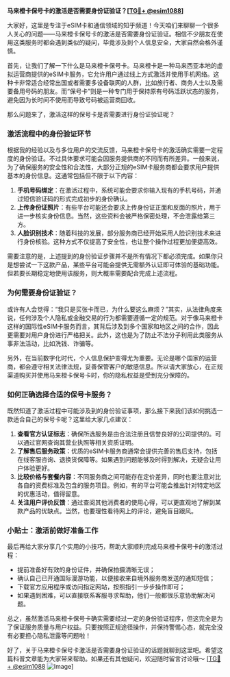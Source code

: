**马来橙卡保号卡的激活是否需要身份证验证？[[TG💪+ @esim1088](https://t.me/s/esim1088)]**

大家好，这里是专注于eSIM卡和通信领域的知乎频道！今天咱们来聊聊一个很多人关心的问题——马来橙卡保号卡的激活是否需要身份证验证。相信不少朋友在使用这类服务时都会遇到类似的疑问，毕竟涉及到个人信息安全，大家自然会格外谨慎。

首先，让我们了解一下什么是马来橙卡保号卡。马来橙卡是一种马来西亚本地的虚拟运营商提供的eSIM卡服务，它允许用户通过线上方式激活并使用手机网络。这种卡非常适合经常出国或者需要多设备联网的人群，比如旅行者、商务人士以及需要备用号码的朋友。而“保号卡”则是一种专门用于保持原有号码活跃状态的服务，避免因为长时间不使用而导致号码被运营商回收。

那么问题来了，激活这样的保号卡是否需要进行身份证验证呢？

### **激活流程中的身份验证环节**
根据我的经验以及与多位用户的交流反馈，马来橙卡保号卡的激活确实需要一定程度的身份验证。不过具体要求可能会因服务提供商的不同而有所差异。一般来说，为了确保服务的安全性和合法性，大部分正规的eSIM卡服务商都会要求用户提供基本的身份信息。这通常包括但不限于以下内容：

1. **手机号码绑定**：在激活过程中，系统可能会要求你输入现有的手机号码，并通过短信验证码的形式完成初步的身份确认。
2. **上传身份证照片**：有些平台可能还会要求上传身份证正面和反面的照片，用于进一步核实身份信息。当然，这些资料会被严格保密处理，不会泄露给第三方。
3. **人脸识别技术**：随着科技的发展，部分服务商已经开始采用人脸识别技术来进行身份核验。这种方式不仅提高了安全性，也让整个操作过程更加便捷高效。

需要注意的是，上述提到的身份验证步骤并不是所有情况下都必须完成。如果你只是想尝试一下这款产品，某些平台可能会提供无需额外认证即可体验的基础功能。但若要长期稳定地使用该服务，则大概率需要配合完成上述流程。

### **为何需要身份证验证？**
或许有人会觉得：“我只是买张卡而已，为什么要这么麻烦？”其实，从法律角度来说，任何涉及个人隐私或金融交易的行为都需要遵循一定的规范。对于像马来橙卡这样的国际性eSIM卡服务而言，其背后涉及到多个国家和地区之间的合作，因此更需要对用户身份进行严格把关。此外，这也是为了防止不法分子利用此类服务从事非法活动，比如洗钱、诈骗等。

另外，在当前数字化时代，个人信息保护变得尤为重要。无论是哪个国家的运营商，都会遵守相关法律法规，妥善保管客户的敏感信息。所以请大家放心，在正规渠道购买并使用马来橙卡保号卡时，你的隐私权益是受到充分保障的。

### **如何正确选择合适的保号卡服务？**
既然知道了激活过程中可能涉及到的身份验证事项，那么接下来我们该如何挑选一款适合自己的保号卡呢？这里给大家几点建议：

1. **查看官方认证标志**：确保所选服务是由合法注册且信誉良好的公司提供的。可以通过官网查询其营业执照等相关资质证明。
2. **了解售后服务政策**：优质的eSIM卡服务商通常会提供完善的售后支持，包括在线客服咨询、退换货保障等。如果遇到问题能够及时得到解决，无疑会让用户体验更好。
3. **比较价格与套餐内容**：不同服务商之间可能存在定价差异，同时也要注意对比各自的资费标准及包含的服务项目。例如，有的平台可能会推出针对特定地区的优惠活动，值得留意。
4. **关注用户评价反馈**：通过查阅其他消费者的使用心得，可以更直观地了解到某款产品的优缺点。当然，也要理性看待网上的评论，避免盲目跟风。

### **小贴士：激活前做好准备工作**
最后再给大家分享几个实用的小技巧，帮助大家顺利完成马来橙卡保号卡的激活过程：

- 提前准备好有效的身份证件，并确保拍摄清晰无误；
- 确认自己已开通国际漫游功能，以便接收来自境外服务商发送的通知短信；
- 下载官方应用程序或访问指定网站，按照指引一步步操作即可；
- 如果遇到困难，可以直接联系客服寻求帮助，他们一般都很乐意协助解决问题。

总之，虽然激活马来橙卡保号卡确实需要经过一定的身份验证程序，但这完全是为了保证服务质量与用户权益。只要按照正规途径操作，并保持警惕心态，就完全没有必要担心隐私泄露等问题啦！

好了，关于马来橙卡保号卡激活是否需要身份证验证的话题就聊到这里吧。希望这篇科普文章能为大家带来帮助。如果还有其他疑问，欢迎随时留言讨论哦～ [[TG💪+ @esim1088](https://t.me/s/esim1088) ![Image](https://i.postimg.cc/4NQfJmqS/Snipaste-2025-05-13-00-14-12.png)]